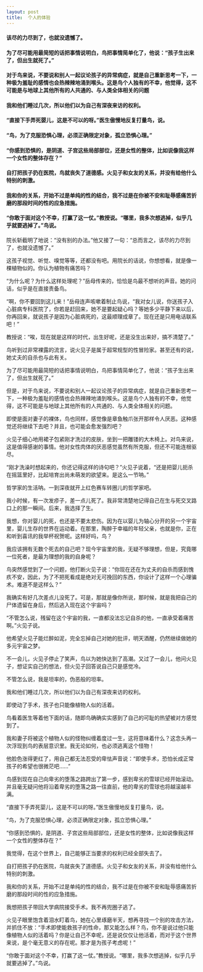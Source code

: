 ```yaml
---
layout: post
title:  个人的体验
---
```

#### 该尽的力尽到了，也就没遗憾了。
#### 为了尽可能用最简短的话把事情说明白，鸟把事情简单化了，他说：“孩子生出来了，但出生就死了。”
#### 对于鸟来说，不要说和别人一起议论孩子的异常病症，就是自己重新思考一下，一种极为羞耻的感情也会热辣辣地涌到喉头。这是鸟个人独有的不幸，他觉得，这不可能是与地球上其他所有的人共通的、与人类全体相关的问题
#### 我和他们睡过几次，所以他们以为自己有深夜来访的权利。
#### “直接下手弄死婴儿，这是不可以的呀。”医生傲慢地反复打量鸟，说。
#### “鸟，为了克服恐惧心理，必须正确限定对象，孤立恐惧心理。”
#### “你感到恐惧的，是阴道、子宫这些局部部位，还是女性的整体，比如说像我这样一个女性的整体存在？”
#### 自打把孩子扔在医院，鸟就丧失了道德感。火见子和女友的关系，并没有给他什么特别的刺激。
#### 我和你的关系，开始不过是单纯的性的结合，我不过是在你被不安和耻辱感痛苦折磨的那段时间的性的应急措施。
#### “你敢于面对这个不幸，打赢了这一仗。”教授说。“哪里，我多次想逃掉，似乎几乎就要逃掉了。”鸟说。
<!-- more -->
院长斩截明了地说：“没有别的办法。”他又接了一句：“总而言之，该尽的力尽到了，也就没遗憾了。”

这孩子视觉、听觉、嗅觉等等，还都没有吧。用院长的话说，你想想看，就是像一棵植物似的。你认为植物有痛苦吗？

“为什么呢？为什么这样处理呢？”岳母传来的，恰恰是鸟最不想听的声音。她的问话，似乎是在直接责备鸟。

“啊，你不要回到这儿来！”岳母连声咳嗽着制止鸟说，“我对女儿说，你送孩子入心脏病专科医院了，你若是赶回来，她不是要起疑心吗？等她多少平静下来以后，你再回来，就说孩子是因为心脏病死的，这最顺理成章了。现在还是只用电话联系吧！”

教授说：“唉，现在就是这样的时代，出生好呢，还是没生出来好，搞不清楚了。”

鸟听到过非常裸露的流言，说火见子是属于超常规型的性冒险家。甚至还有的说，她丈夫的自杀也与此有关。

为了尽可能用最简短的话把事情说明白，鸟把事情简单化了，他说：“孩子生出来了，但出生就死了。”

但是，对于鸟来说，不要说和别人一起议论孩子的异常病症，就是自己重新思考一下，一种极为羞耻的感情也会热辣辣地涌到喉头。这是鸟个人独有的不幸，他觉得，这不可能是与地球上其他所有的人共通的、与人类全体相关的问题。

即使是面对妻子的裸体，鸟也同样，感觉像是章鱼触爪张开那样令人厌恶。这种感觉还将继续下去吧？并且，也可能会愈发强烈吧？

火见子细心地用裙子包紧刚才洗过的皮肤，坐到一把雕镂的大木椅上。对鸟来说，这是值得感谢的事情。他对女性肉体的厌恶感觉虽然有所克服，但还不可能连根驱尽。

“刚才洗澡时想起来的，你还记得这样的诗句吧？”火见子说着，“还是把婴儿扼杀在摇篮里好，比起培育出尚未萌发的欲望来。是这么一节呐。”

哲学家的生活呐。一到深夜就开上红色赛车转圈儿的哲学家吧。

我小时候，有一次发疹子，差一点儿死了。我非常清楚地记得自己在生与死交叉路口上的那一瞬间。后来，我选择了生。

我想，你对婴儿的死，也还是不要太悲伤。因为在以婴儿为轴心分开的另一个宇宙里，婴儿生存的世界在运动着。在那里，陶醉于幸福的年轻父亲，也就是你，正在和听到喜讯的我举杯祝贺呢。这样好吗，鸟？

我应该拥有无数个死去的自己吧？现今宇宙里的我，无疑不够理想，但是，究竟哪一位死者，是最为理想的我的自身呢？

鸟突然感觉到了一个问题，他打断火见子说：“你现在还在为丈夫的自杀而感到愧疚不安，因此，为了不把死看成是绝对无可挽回的东西，你设计了这样一个心理骗术。难道不是这样么？”

我确实有好几次差点儿没死了。可是，那就是像你所说，那时候，就是我把自己的尸体遗留在身后，然后逃入现在这个宇宙吗？

“不管怎么说，残留在这个宇宙的我，一直都没法忘记自杀的他，一直承受着痛苦啊。”火见子说。

他希望火见子能烂醉如泥，完全忘掉自己对她的批评，明天酒醒，仍然继续做她的多元宇宙之梦。

不一会儿，火见子停止了笑声，鸟以为她快达到了高潮。又过了一会儿，他问火见子，想证实自己的想法，但火见子回答说自己只是感觉冷。

不管怎么说，我是坦率的，伪恶般的坦率。

我和他们睡过几次，所以他们以为自己有深夜来访的权利。

即使动了手术，孩子也只能像植物人似的活着。

鸟看着医生等着他下面的话，随即鸟确确实实感到了自己的可耻的热望被对方感觉到了。

我和妻子将被这个植物人似的怪物纠缠着度过一生，这将意味着什么？这念头再一次浮现到鸟的表层意识里。我无论如何，也必须逃离这个怪物！

他脸色涨得更红了，用自己都无法忍受的卑怯声音说：“即使手术，恐怕长成正常孩子的希望也很微茫吧……”

鸟感到现在自己向卑劣的堕落之路跨出了第一步，感到卑劣的雪球已经开始滚动。并且毫无疑问他将沿着卑劣的堕落之路一往直前，他的卑劣的雪球也将越滚越丰满。

“直接下手弄死婴儿，这是不可以的呀。”医生傲慢地反复打量鸟，说。

“鸟，为了克服恐惧心理，必须正确限定对象，孤立恐惧心理。”

“你感到恐惧的，是阴道、子宫这些局部部位，还是女性的整体，比如说像我这样一个女性的整体存在？”

我觉得，在这个世界上，自己能够正当要求的权利已经全部失去了。

自打把孩子扔在医院，鸟就丧失了道德感。火见子和女友的关系，并没有给他什么特别的刺激。

我和你的关系，开始不过是单纯的性的结合，我不过是在你被不安和耻辱感痛苦折磨的那段时间的性的应急措施。

我想把孩子带回大学病院接受手术。我不再兜圈子逃了。

火见子眼里饱含着泪水盯着鸟，她在心里琢磨半天，想再寻找一个别的攻击方法，并抓住不放：“手术即使能救孩子的性命，那又能怎么样？鸟，你不是说过他只能像植物人似的活着吗？你是让自己不幸呢，还是说仅仅让他活着，而对于这个世界来说，是个毫无意义的存在呢。那才是为孩子考虑呢！”

“你敢于面对这个不幸，打赢了这一仗。”教授说。“哪里，我多次想逃掉，似乎几乎就要逃掉了。”鸟说。

